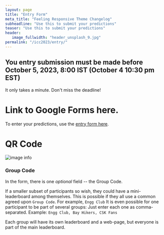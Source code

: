 ```yaml
---
layout: page
title: "Entry Form"
meta_title: "Feeling Responsive Theme Changelog"
subheadline: "Use this to submit your predictions"
teaser: "Use this to submit your predictions"
header:
   image_fullwidth: "header_unsplash_9.jpg"
permalink: "/icc2023/entry/"
---
```


## You entry submission must be made before October 5, 2023, 8:00 IST (October 4 10:30 pm EST)
It only takes a minute. Don't miss the deadline!

# Link to Google Forms here.
To enter your predictions, use the [entry form here](https://bit.ly/2023-icc-prediction-contest).

# QR Code

![image info](../../img/QR.png)

### Group Code
In the form, there is one _optional_ field -- the Group Code.

If a smaller subset of participants so wish, they could have a mini-leaderboard among themselves. This is possible if they all use a 
common agreed upon `Group Code`. For example, `Engg Club` It is even possible for one participant to be part of several groups:
Just enter each one as comma-separated. Example: `Engg Club, Bay Hikers, CSK Fans`

Each group will have its own leaderboard and a web-page, but everyone is part of the main leaderboard.

